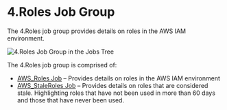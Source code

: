 # 4.Roles Job Group

The 4.Roles job group provides details on roles in the AWS IAM environment.

![4.Roles Job Group in the Jobs Tree](/img/versioned_docs/accessanalyzer_11.6/accessanalyzer/admin/hostmanagement/jobstree.webp)

The 4.Roles job group is comprised of:

- [AWS_Roles Job](/docs/accessanalyzer/11.6/solutions/aws/roles/aws_roles.md)
  – Provides details on roles in the AWS IAM environment
- [AWS_StaleRoles Job](/docs/accessanalyzer/11.6/solutions/aws/roles/aws_staleroles.md)
  – Provides details on roles that are considered stale. Highlighting roles that have not been used
  in more than 60 days and those that have never been used.
